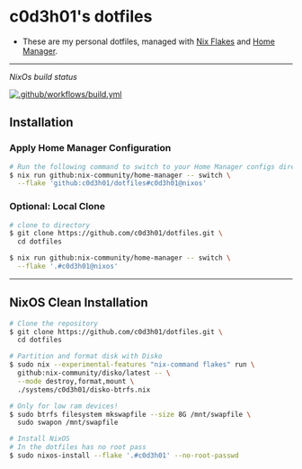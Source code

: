 # **c0d3h01's dotfiles**

- These are my personal dotfiles, managed with [Nix Flakes](https://nixos.org/manual/nix/stable/command-ref/new-cli/nix3-flake) and [Home Manager](https://nix-community.github.io/home-manager/).  

---

_NixOs build status_  

[![.github/workflows/build.yml](https://github.com/c0d3h01/dotfiles/actions/workflows/build.yml/badge.svg)](https://github.com/c0d3h01/dotfiles/actions/workflows/build.yml)

## Installation

### Apply Home Manager Configuration

```bash
# Run the following command to switch to your Home Manager configs directly
$ nix run github:nix-community/home-manager -- switch \
  --flake 'github:c0d3h01/dotfiles#c0d3h01@nixos'
```

### Optional: Local Clone

```bash
# clone to directory
$ git clone https://github.com/c0d3h01/dotfiles.git \
  cd dotfiles

$ nix run github:nix-community/home-manager -- switch \
  --flake '.#c0d3h01@nixos'
```

---

## NixOS Clean Installation

```bash
# Clone the repository
$ git clone https://github.com/c0d3h01/dotfiles.git \
  cd dotfiles

# Partition and format disk with Disko
$ sudo nix --experimental-features "nix-command flakes" run \
  github:nix-community/disko/latest -- \
  --mode destroy,format,mount \
  ./systems/c0d3h01/disko-btrfs.nix

# Only for low ram devices!
$ sudo btrfs filesystem mkswapfile --size 8G /mnt/swapfile \
  sudo swapon /mnt/swapfile

# Install NixOS
# In the dotfiles has no root pass
$ sudo nixos-install --flake '.#c0d3h01' --no-root-passwd
```

